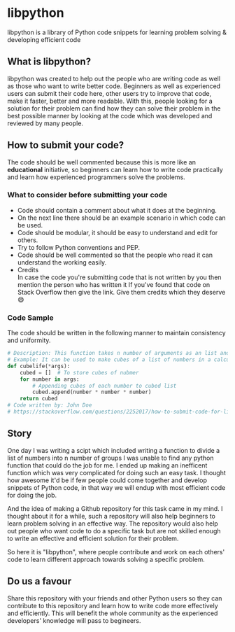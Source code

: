 # libpython
libpython is a library of Python code snippets for learning problem solving & developing efficient code

## What is libpython?

libpython was created to help out the people who are writing code as well as those who want to write better code. Beginners as well as experienced users can submit their code here, other users try to improve that code, make it faster, better and more readable. With this, people looking for a solution for their problem can find how they can solve their problem in the best possible manner by looking at the code which was developed and reviewed by many people.

## How to submit your code?
The code should be well commented because this is more like an __educational__ initiative, so beginners can learn how to write code practically and learn how experienced programmers solve the problems.

### What to consider before submitting your code
- Code should contain a comment about what it does at the beginning.
- On the next line there should be an example scenario in which code can be used.
- Code should be modular, it should be easy to understand and edit for others.
- Try to follow Python conventions and PEP.
- Code should be well commented so that the people who read it can understand the working easily.
- Credits\
In case the code you're submitting code that is not written by you then mention the person who has written it
If you've found that code on Stack Overflow then give the link. Give them credits which they deserve :smile:

### Code Sample
The code should be written in the following manner to maintain consistency and uniformity. 
```python 
# Description: This function takes n number of arguments as an list and then cubes them
# Example: It can be used to make cubes of a list of numbers in a calculator script
def cubelife(*args):
    cubed = []  # To store cubes of nubmer 
    for number in args:
        # Appending cubes of each number to cubed list
        cubed.append(number * number * number) 
    return cubed
# Code written by: John Doe 
# https://stackoverflow.com/questions/2252017/how-to-submit-code-for-libpython
```

## Story
One day I was writing a scipt which included writing a function to divide a list of numbers into n number of groups I was unable to find any python function that could do the job for me. I ended up making an inefficent function which was very complicated for doing such an easy task. I thought how awesome it'd be if few people could come together and develop snippets of Python code, in that way we will endup with most efficient code for doing the job. 

And the idea of making a Github repository for this task came in my mind. I thought about it for a while, such a repository will also help beginners to learn problem solving in an effective way. The repository would also help out people who want code to do a specific task but are not skilled enough to write an effective and efficient solution for their problem.

So here it is "libpython", where people contribute and work on each others' code to learn different approach towards solving a specific problem.

## Do us a favour 
Share this repository with your friends and other Python users so they can contribute to this repository and learn how to write code more effectively and efficiently. This will benefit the whole community as the experienced developers' knowledge will pass to begineers.
